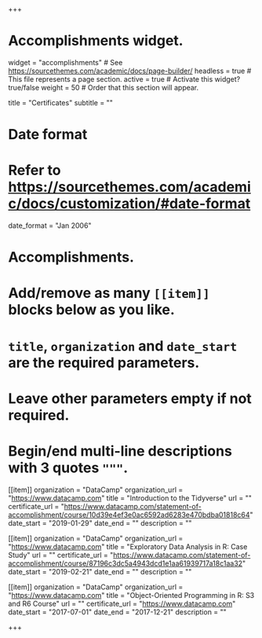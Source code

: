 +++
# Accomplishments widget.
widget = "accomplishments"  # See https://sourcethemes.com/academic/docs/page-builder/
headless = true  # This file represents a page section.
active = true  # Activate this widget? true/false
weight = 50  # Order that this section will appear.

title = "Certificates"
subtitle = ""

# Date format
#   Refer to https://sourcethemes.com/academic/docs/customization/#date-format
date_format = "Jan 2006"

# Accomplishments.
#   Add/remove as many `[[item]]` blocks below as you like.
#   `title`, `organization` and `date_start` are the required parameters.
#   Leave other parameters empty if not required.
#   Begin/end multi-line descriptions with 3 quotes `"""`.

[[item]]
  organization = "DataCamp"
  organization_url = "https://www.datacamp.com"
  title = "Introduction to the Tidyverse"
  url = ""
  certificate_url = "https://www.datacamp.com/statement-of-accomplishment/course/10d39e4ef3e0ac6592ad6283e470bdba01818c64"
  date_start = "2019-01-29"
  date_end = ""
  description = ""

[[item]]
  organization = "DataCamp"
  organization_url = "https://www.datacamp.com"
  title = "Exploratory Data Analysis in R: Case Study"
  url = ""
  certificate_url = "https://www.datacamp.com/statement-of-accomplishment/course/87196c3dc5a4943dcd1e1aa61939717a18c1aa32"
  date_start = "2019-02-21"
  date_end = ""
  description = ""
  
[[item]]
  organization = "DataCamp"
  organization_url = "https://www.datacamp.com"
  title = "Object-Oriented Programming in R: S3 and R6 Course"
  url = ""
  certificate_url = "https://www.datacamp.com"
  date_start = "2017-07-01"
  date_end = "2017-12-21"
  description = ""

+++
